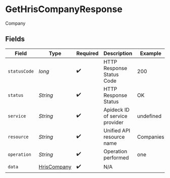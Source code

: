 # GetHrisCompanyResponse

Company


## Fields

| Field                                                 | Type                                                  | Required                                              | Description                                           | Example                                               |
| ----------------------------------------------------- | ----------------------------------------------------- | ----------------------------------------------------- | ----------------------------------------------------- | ----------------------------------------------------- |
| `statusCode`                                          | *long*                                                | :heavy_check_mark:                                    | HTTP Response Status Code                             | 200                                                   |
| `status`                                              | *String*                                              | :heavy_check_mark:                                    | HTTP Response Status                                  | OK                                                    |
| `service`                                             | *String*                                              | :heavy_check_mark:                                    | Apideck ID of service provider                        | undefined                                             |
| `resource`                                            | *String*                                              | :heavy_check_mark:                                    | Unified API resource name                             | Companies                                             |
| `operation`                                           | *String*                                              | :heavy_check_mark:                                    | Operation performed                                   | one                                                   |
| `data`                                                | [HrisCompany](../../models/components/HrisCompany.md) | :heavy_check_mark:                                    | N/A                                                   |                                                       |